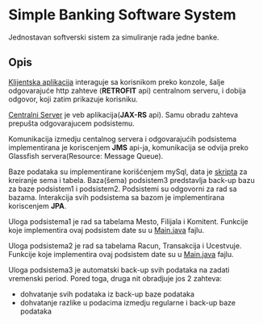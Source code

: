 # Simple Banking Software System

Jednostavan softverski sistem za simuliranje rada jedne banke.

## Opis
[Klijentska aplikacija](https://github.com/nikola00nikola/SimpleBankingSystem/blob/main/klijent/src/klijent/Klijent.java) interaguje sa korisnikom preko konzole, šalje odgovarajuće http zahteve (**RETROFIT** api) centralnom serveru, i dobija odgovor, koji zatim prikazuje korisniku.

[Centralni Server](https://github.com/nikola00nikola/SimpleBankingSystem/tree/main/centralniserver/src/main/java/endpoints) je veb aplikacija(**JAX-RS** api). Samu obradu zahteva prepušta odgovarajucem podsistemu.

Komunikacija izmedju centalnog servera i odgovarajućih podsistema implementirana je koriscenjem **JMS** api-ja, komunikacija se odvija preko Glassfish servera(Resource: Message Queue).

Baze podataka su implementirane korišćenjem mySql, data je [skripta](https://github.com/nikola00nikola/SimpleBankingSystem/blob/main/init.sql) za kreiranje sema i tabela. Baza(šema) podsistem3 predstavlja back-up bazu za baze podsistem1 i podsistem2. Podsistemi su odgovorni za rad sa bazama. Interakcija svih podsistema sa bazom je implementirana koriscenjem **JPA**.

Uloga podsistema1 je rad sa tabelama Mesto, Filijala i Komitent. Funkcije koje implementira ovaj podsistem date su u [Main.java](https://github.com/nikola00nikola/SimpleBankingSystem/blob/main/podsistem1/src/java/podsistem1/Main.java) fajlu.

Uloga podsistema2 je rad sa tabelama Racun, Transakcija i Ucestvuje. Funkcije koje implementira ovaj podsistem date su u [Main.java](https://github.com/nikola00nikola/SimpleBankingSystem/blob/main/podsistem2/src/java/podsistem2/Main.java) fajlu.

Uloga podsistema3 je automatski back-up svih podataka na zadati vremenski period. Pored toga, druga nit obradjuje jos 2 zahteva:
- dohvatanje svih podataka iz back-up baze podataka
- dohvatanje razlike u podacima izmedju regularne i back-up baze podataka
